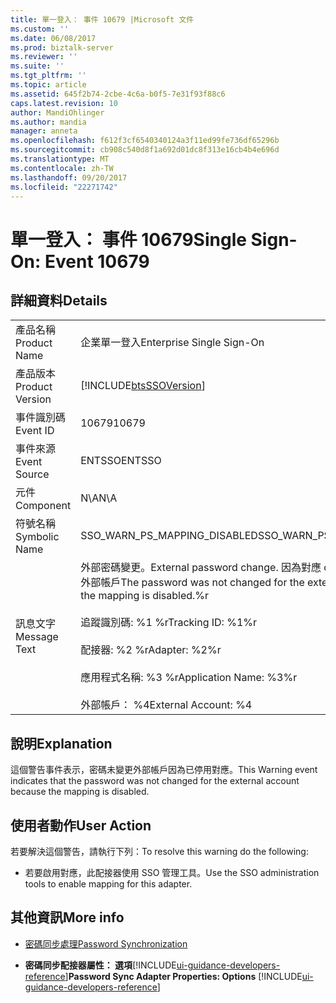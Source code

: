 ```yaml
---
title: 單一登入： 事件 10679 |Microsoft 文件
ms.custom: ''
ms.date: 06/08/2017
ms.prod: biztalk-server
ms.reviewer: ''
ms.suite: ''
ms.tgt_pltfrm: ''
ms.topic: article
ms.assetid: 645f2b74-2cbe-4c6a-b0f5-7e31f93f88c6
caps.latest.revision: 10
author: MandiOhlinger
ms.author: mandia
manager: anneta
ms.openlocfilehash: f612f3cf6540340124a3f11ed99fe736df65296b
ms.sourcegitcommit: cb908c540d8f1a692d01dc8f313e16cb4b4e696d
ms.translationtype: MT
ms.contentlocale: zh-TW
ms.lasthandoff: 09/20/2017
ms.locfileid: "22271742"
---
```

# <a name="single-sign-on-event-10679"></a><span data-ttu-id="ed554-102">單一登入： 事件 10679</span><span class="sxs-lookup"><span data-stu-id="ed554-102">Single Sign-On: Event 10679</span></span>
## <a name="details"></a><span data-ttu-id="ed554-103">詳細資料</span><span class="sxs-lookup"><span data-stu-id="ed554-103">Details</span></span>  
  
|||  
|-|-|  
|<span data-ttu-id="ed554-104">產品名稱</span><span class="sxs-lookup"><span data-stu-id="ed554-104">Product Name</span></span>|<span data-ttu-id="ed554-105">企業單一登入</span><span class="sxs-lookup"><span data-stu-id="ed554-105">Enterprise Single Sign-On</span></span>|  
|<span data-ttu-id="ed554-106">產品版本</span><span class="sxs-lookup"><span data-stu-id="ed554-106">Product Version</span></span>|[!INCLUDE[btsSSOVersion](../includes/btsssoversion-md.md)]|  
|<span data-ttu-id="ed554-107">事件識別碼</span><span class="sxs-lookup"><span data-stu-id="ed554-107">Event ID</span></span>|<span data-ttu-id="ed554-108">10679</span><span class="sxs-lookup"><span data-stu-id="ed554-108">10679</span></span>|  
|<span data-ttu-id="ed554-109">事件來源</span><span class="sxs-lookup"><span data-stu-id="ed554-109">Event Source</span></span>|<span data-ttu-id="ed554-110">ENTSSO</span><span class="sxs-lookup"><span data-stu-id="ed554-110">ENTSSO</span></span>|  
|<span data-ttu-id="ed554-111">元件</span><span class="sxs-lookup"><span data-stu-id="ed554-111">Component</span></span>|<span data-ttu-id="ed554-112">N\A</span><span class="sxs-lookup"><span data-stu-id="ed554-112">N\A</span></span>|  
|<span data-ttu-id="ed554-113">符號名稱</span><span class="sxs-lookup"><span data-stu-id="ed554-113">Symbolic Name</span></span>|<span data-ttu-id="ed554-114">SSO_WARN_PS_MAPPING_DISABLED</span><span class="sxs-lookup"><span data-stu-id="ed554-114">SSO_WARN_PS_MAPPING_DISABLED</span></span>|  
|<span data-ttu-id="ed554-115">訊息文字</span><span class="sxs-lookup"><span data-stu-id="ed554-115">Message Text</span></span>|<span data-ttu-id="ed554-116">外部密碼變更。</span><span class="sxs-lookup"><span data-stu-id="ed554-116">External password change.</span></span> <span data-ttu-id="ed554-117">因為對應 disabled.%r 密碼未變更外部帳戶</span><span class="sxs-lookup"><span data-stu-id="ed554-117">The password was not changed for the external account because the mapping is disabled.%r</span></span><br /><br /> <span data-ttu-id="ed554-118">追蹤識別碼: %1 %r</span><span class="sxs-lookup"><span data-stu-id="ed554-118">Tracking ID: %1%r</span></span><br /><br /> <span data-ttu-id="ed554-119">配接器: %2 %r</span><span class="sxs-lookup"><span data-stu-id="ed554-119">Adapter: %2%r</span></span><br /><br /> <span data-ttu-id="ed554-120">應用程式名稱: %3 %r</span><span class="sxs-lookup"><span data-stu-id="ed554-120">Application Name: %3%r</span></span><br /><br /> <span data-ttu-id="ed554-121">外部帳戶： %4</span><span class="sxs-lookup"><span data-stu-id="ed554-121">External Account: %4</span></span>|  
  
## <a name="explanation"></a><span data-ttu-id="ed554-122">說明</span><span class="sxs-lookup"><span data-stu-id="ed554-122">Explanation</span></span>  
 <span data-ttu-id="ed554-123">這個警告事件表示，密碼未變更外部帳戶因為已停用對應。</span><span class="sxs-lookup"><span data-stu-id="ed554-123">This Warning event indicates that the password was not changed for the external account because the mapping is disabled.</span></span>  
  
## <a name="user-action"></a><span data-ttu-id="ed554-124">使用者動作</span><span class="sxs-lookup"><span data-stu-id="ed554-124">User Action</span></span>  
 <span data-ttu-id="ed554-125">若要解決這個警告，請執行下列：</span><span class="sxs-lookup"><span data-stu-id="ed554-125">To resolve this warning do the following:</span></span>  
  
-   <span data-ttu-id="ed554-126">若要啟用對應，此配接器使用 SSO 管理工具。</span><span class="sxs-lookup"><span data-stu-id="ed554-126">Use the SSO administration tools to enable mapping for this adapter.</span></span>  
  
## <a name="more-info"></a><span data-ttu-id="ed554-127">其他資訊</span><span class="sxs-lookup"><span data-stu-id="ed554-127">More info</span></span>
  
-   [<span data-ttu-id="ed554-128">密碼同步處理</span><span class="sxs-lookup"><span data-stu-id="ed554-128">Password Synchronization</span></span>](../core/password-synchronization2.md)  
  
-   <span data-ttu-id="ed554-129">**密碼同步配接器屬性： 選項**[!INCLUDE[ui-guidance-developers-reference](../includes/ui-guidance-developers-reference.md)]</span><span class="sxs-lookup"><span data-stu-id="ed554-129">**Password Sync Adapter Properties: Options** [!INCLUDE[ui-guidance-developers-reference](../includes/ui-guidance-developers-reference.md)]</span></span>